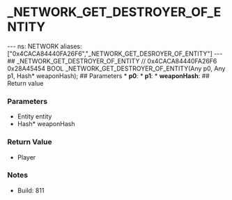 # _NETWORK_GET_DESTROYER_OF_ENTITY

--- ns: NETWORK aliases: ["0x4CACA84440FA26F6","_NETWORK_GET_DESROYER_OF_ENTITY"] --- ## _NETWORK_GET_DESTROYER_OF_ENTITY  // 0x4CACA84440FA26F6 0x28A45454 BOOL _NETWORK_GET_DESTROYER_OF_ENTITY(Any p0, Any p1, Hash* weaponHash);   ## Parameters * **p0**: * **p1**: * **weaponHash**:  ## Return value

### Parameters
* Entity entity
* Hash* weaponHash

### Return Value
* Player

### Notes
* Build: 811

